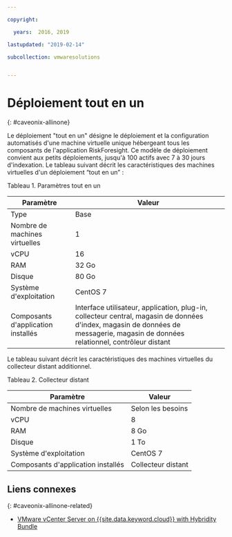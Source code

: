 ```yaml
---

copyright:

  years:  2016, 2019

lastupdated: "2019-02-14"

subcollection: vmwaresolutions


---
```


# Déploiement tout en un
{: #caveonix-allinone}

Le déploiement "tout en un" désigne le déploiement et la configuration automatisés d'une machine virtuelle unique hébergeant tous les composants de l'application RiskForesight. Ce modèle de déploiement convient aux petits déploiements, jusqu'à 100 actifs avec 7 à 30 jours d'indexation. Le tableau suivant décrit les caractéristiques des machines virtuelles d'un déploiement “tout en un” :

Tableau 1. Paramètres tout en un

|Paramètre	|Valeur|
|---|---|
|Type	|Base|
|Nombre de machines virtuelles	|1|
|vCPU	|16|
|RAM	|32 Go|
|Disque	|80 Go|
|Système d'exploitation	|CentOS 7|
|Composants d'application installés|	Interface utilisateur, application, plug-in, collecteur central, magasin de données d'index, magasin de données de messagerie, magasin de données relationnel, contrôleur distant|

Le tableau suivant décrit les caractéristiques des machines virtuelles du collecteur distant additionnel.

Tableau 2. Collecteur distant

|Paramètre	|Valeur|
|---|---|
|Nombre de machines virtuelles	|Selon les besoins|
|vCPU	|8|
|RAM	|8 Go|
|Disque	|1 To|
|Système d'exploitation	|CentOS 7|
|Composants d'application installés	|Collecteur distant|

## Liens connexes
{: #caveonix-allinone-related}

*   [VMware vCenter Server on {{site.data.keyword.cloud}} with Hybridity Bundle](/docs/services/vmwaresolutions/archiref/vcs?topic=vmware-solutions-vcs-hybridity-intro)
